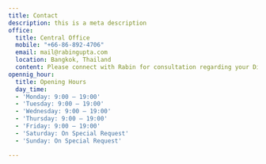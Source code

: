 ```yaml
---
title: Contact
description: this is a meta description
office:
  title: Central Office
  mobile: "+66-86-892-4706"
  email: mail@rabingupta.com
  location: Bangkok, Thailand
  content: Please connect with Rabin for consultation regarding your Digital Business.
opennig_hour:
  title: Opening Hours
  day_time:
  - 'Monday: 9:00 – 19:00'
  - 'Tuesday: 9:00 – 19:00'
  - 'Wednesday: 9:00 – 19:00'
  - 'Thursday: 9:00 – 19:00'
  - 'Friday: 9:00 – 19:00'
  - 'Saturday: On Special Request'
  - 'Sunday: On Special Request'

---
```

